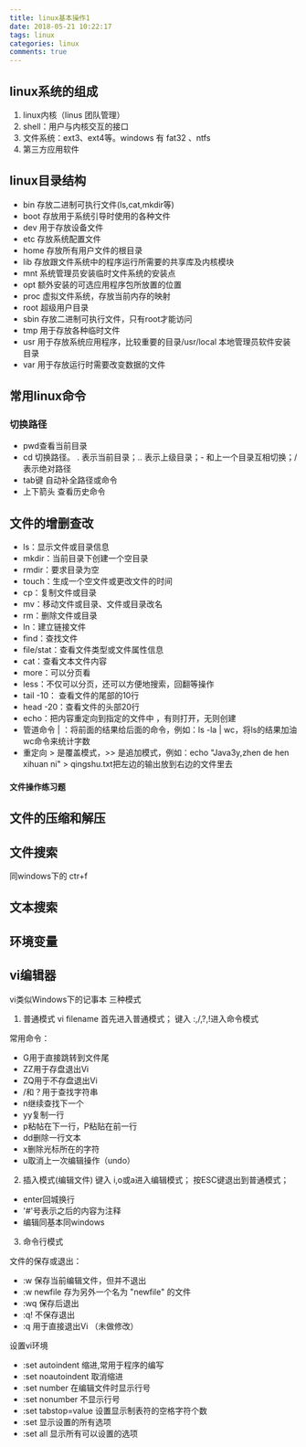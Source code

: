 ```yaml
---
title: linux基本操作1
date: 2018-05-21 10:22:17
tags: linux
categories: linux
comments: true
---
```


## linux系统的组成
1. linux内核（linus 团队管理）
2. shell：用户与内核交互的接口
3. 文件系统：ext3、ext4等。windows 有 fat32 、ntfs
4. 第三方应用软件

## linux目录结构
- bin 存放二进制可执行文件(ls,cat,mkdir等)
- boot 存放用于系统引导时使用的各种文件
- dev 用于存放设备文件
- etc 存放系统配置文件
- home 存放所有用户文件的根目录
- lib 存放跟文件系统中的程序运行所需要的共享库及内核模块
- mnt 系统管理员安装临时文件系统的安装点
- opt 额外安装的可选应用程序包所放置的位置
- proc 虚拟文件系统，存放当前内存的映射
- root 超级用户目录
- sbin 存放二进制可执行文件，只有root才能访问
- tmp 用于存放各种临时文件
- usr 用于存放系统应用程序，比较重要的目录/usr/local 本地管理员软件安装目录
- var 用于存放运行时需要改变数据的文件

## 常用linux命令

### 切换路径
- pwd查看当前目录
- cd 切换路径。 . 表示当前目录；.. 表示上级目录；- 和上一个目录互相切换；/ 表示绝对路径
- tab键 自动补全路径或命令
- 上下箭头   查看历史命令

## 文件的增删查改
- ls：显示文件或目录信息
- mkdir：当前目录下创建一个空目录
- rmdir：要求目录为空
- touch：生成一个空文件或更改文件的时间
- cp：复制文件或目录
- mv：移动文件或目录、文件或目录改名
- rm：删除文件或目录
- ln：建立链接文件
- find：查找文件
- file/stat：查看文件类型或文件属性信息
- cat：查看文本文件内容
- more：可以分页看
- less：不仅可以分页，还可以方便地搜索，回翻等操作
- tail -10： 查看文件的尾部的10行
- head -20：查看文件的头部20行
- echo：把内容重定向到指定的文件中 ，有则打开，无则创建
- 管道命令 | ：将前面的结果给后面的命令，例如：ls -la | wc，将ls的结果加油wc命令来统计字数
- 重定向 > 是覆盖模式，>> 是追加模式，例如：echo "Java3y,zhen de hen xihuan ni" > qingshu.txt把左边的输出放到右边的文件里去


#### 文件操作练习题

## 文件的压缩和解压

## 文件搜索 
同windows下的 ctr+f

## 文本搜索

## 环境变量

##  vi编辑器
vi类似Windows下的记事本
三种模式
1. 普通模式
vi filename 首先进入普通模式；
键入 :,/,?,!进入命令模式

常用命令：
- G用于直接跳转到文件尾
- ZZ用于存盘退出Vi
- ZQ用于不存盘退出Vi
- /和？用于查找字符串
- n继续查找下一个
- yy复制一行
- p粘帖在下一行，P粘贴在前一行
- dd删除一行文本
- x删除光标所在的字符
- u取消上一次编辑操作（undo）


2. 插入模式(编辑文件)
键入 i,o或a进入编辑模式；
按ESC键退出到普通模式；

- enter回城换行
- '#'号表示之后的内容为注释
- 编辑同基本同windows

3. 命令行模式

文件的保存或退出：
- :w 保存当前编辑文件，但并不退出
- :w newfile 存为另外一个名为 "newfile" 的文件
- :wq 保存后退出
- :q! 不保存退出
- :q 用于直接退出Vi （未做修改）

设置vi环境
- :set autoindent 缩进,常用于程序的编写
- :set noautoindent 取消缩进
- :set number 在编辑文件时显示行号
- :set nonumber 不显示行号
- :set tabstop=value 设置显示制表符的空格字符个数
- :set 显示设置的所有选项
- :set all 显示所有可以设置的选项